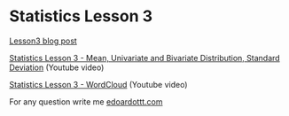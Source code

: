 # Statistics Lesson 3

[Lesson3 blog post](https://edoardottt.wordpress.com/2021/10/13/lesson-3/)

[Statistics Lesson 3 - Mean, Univariate and Bivariate Distribution, Standard Deviation](https://youtu.be/IV-3CAcGcPU) (Youtube video)

[Statistics Lesson 3 - WordCloud](https://youtu.be/b4ljChGJPr4) (Youtube video)

For any question write me [edoardottt.com](https://edoardottt.com/)
